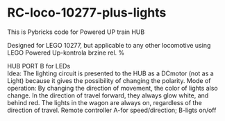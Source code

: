 # RC-loco-10277-plus-lights
This is Pybricks code for Powered UP train HUB 

Designed for LEGO 10277, but applicable to any other locomotive using LEGO Powered Up-kontrola brzine rel. %

HUB PORT B for LEDs          
Idea:
 The lighting circuit is presented to the HUB as a DCmotor (not as a Light) because it gives the possibility of changing the polarity.
Mode of operation:
 By changing the direction of movement, the color of lights also change.
 In the direction of travel forward, they always glow white, and behind red.
 The lights in the wagon are always on, regardless of the direction of travel.
 Remote controller A-for speed/direction; B-ligts on/off
